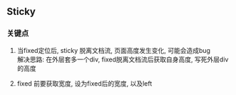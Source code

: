 ## Sticky
### 关键点
1. 当fixed定位后, sticky 脱离文档流, 页面高度发生变化, 可能会造成bug<br>
解决思路: 在外层套多一个div, fixed脱离文档流后获取自身高度, 写死外层div的高度

2. fixed 前要获取宽度, 设为fixed后的宽度, 以及left